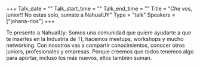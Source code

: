 +++
Talk_date = ""
Talk_start_time = ""
Talk_end_time = ""
Title = "Che vos, junior!! No estas solo, sumate a NahualUY"
Type = "talk"
Speakers = ["johana-rios"]
+++

Te presento a NahualUy: Somos una comunidad que quiere ayudarte a que te insertes en la Industria de TI, hacemos meetups, workshops y mucho networking. Con nosotros vas a compartir conocimientos, conocer otros juniors, profesionales y empresas.
Porque creemos que todos tenemos algo para aportar, incluso los más nuevos, ellos también suman.